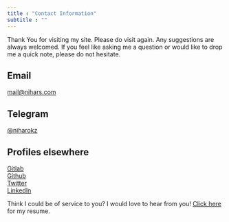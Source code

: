 ```yaml
---
title : "Contact Information"
subtitle : ""
---
```


<div class ="grid align-center">
  <p>Thank You for visiting my site. Please do visit again. Any suggestions are always welcomed. If you feel like asking me a question or would like to drop me a quick note, please do not hesitate.</p>
 <div class="cell -6of12">
  <h2>Email</h2>
  <a href="mailto:mail@nihars.com">mail@nihars.com</a>
  <h2>Telegram</h2>
  <a href="https://t.me/niharokz">@niharokz</a>
 </div>
 <div class="cell -6of12">
  <h2>Profiles elsewhere</h2>
  <a href="https://gitlab.com/niharokz">Gitlab</a><br>
  <a href="https://github.com/niharokz">Github</a><br>
  <a href="https://twitter.com/niharokz">Twitter</a> <br>
  <a href="https://www.linkedin.com/in/niharsamantaray/">LinkedIn</a><br>
 </div>
</div>

<p class="align-center">Think I could be of service to you? I would love to hear from you! <a href="/resume"> Click here</a> for my resume.</p>
